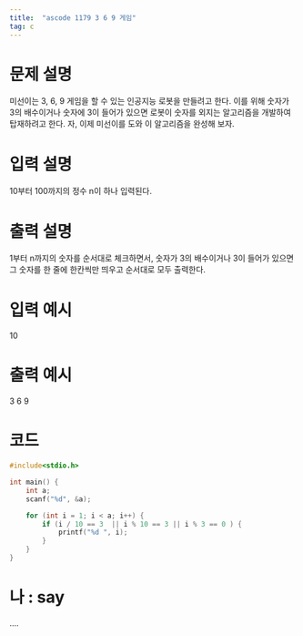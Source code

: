 ```yaml
---
title:  "ascode 1179 3 6 9 게임"
tag: c
---
```


# 문제 설명
미선이는 3, 6, 9 게임을 할 수 있는 인공지능 로봇을 만들려고 한다. 이를 위해 숫자가 3의 배수이거나 숫자에 3이 들어가 있으면 로봇이 숫자를 외지는 알고리즘을 개발하여 탑재하려고 한다. 자, 이제 미선이를 도와 이 알고리즘을 완성해 보자.
# 입력 설명
10부터 100까지의 정수 n이 하나 입력된다.
# 출력 설명
1부터 n까지의 숫자를 순서대로 체크하면서, 숫자가 3의 배수이거나 3이 들어가 있으면 그 숫자를 한 줄에 한칸씩만 띄우고 순서대로 모두 출력한다.
# 입력 예시
10
# 출력 예시
3 6 9 
# 코드

```c
#include<stdio.h>

int main() {
    int a;
    scanf("%d", &a);

    for (int i = 1; i < a; i++) {
        if (i / 10 == 3  || i % 10 == 3 || i % 3 == 0 ) {
            printf("%d ", i);
        }
    }
}


```

# 나 : say
....
